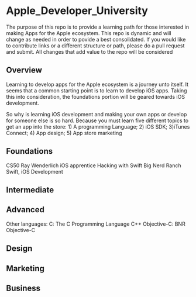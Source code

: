 # Apple_Developer_University
The purpose of this repo is to provide a learning path for those interested in making Apps for the Apple ecosystem. This repo is dynamic and will change as needed in order to povide a best consolidated. If you would like to contribute links or a different structure or path, please do a pull request and submit. All changes that add value to the repo will be considered

## Overview
Learning to develop apps for the Apple ecosystem is a journey unto itself. It seems that a common starting point is to learn to develop iOS apps. Taking this into consideration, the foundations portion will be geared towards iOS development.

So why is learning iOS development and making your own apps or develop for someone else is so hard. Because you must learn five different topics to get an app into the store: 1) A programming Language; 2) iOS SDK; 3)iTunes Connect; 4) App design; 5) App store marketing
## Foundations
CS50
Ray Wenderlich iOS apprentice
Hacking with Swift
Big Nerd Ranch Swift, iOS Development
## Intermediate
## Advanced
Other languages: 
C: The C Programming Language
C++
Objective-C: BNR Objective-C
## Design
## Marketing
## Business
